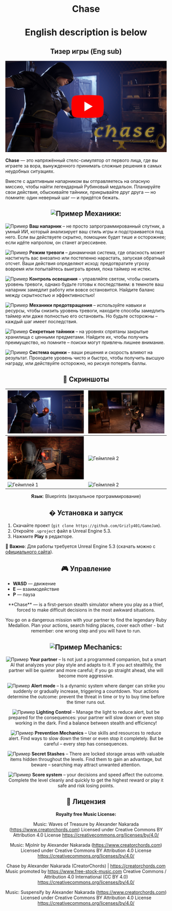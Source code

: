 <div align="center">
 
# Chase
# English description is below
## Тизер игры (Eng sub)

[![Видео-превью](./Screenshots/YouTube.jpg)](https://www.youtube.com/watch?v=wXiDYSwg4Ow&ab_channel=CoronaART)

</div>

**Chase** — это напряжённый стелс-симулятор от первого лица, где вы играете за вора, вынужденного принимать сложные решения в самых неудобных ситуациях. 

Вместе с адаптивным напарником вы отправляетесь на опасную миссию, чтобы найти легендарный Рубиновый медальон. Планируйте свои действия, обыскивайте тайники, прикрывайте друг друга — но помните: один неверный шаг — и придётся бежать. 
<div align="center">
 
## <img src="./Screenshots/free-icon-game-2506535.png" alt="Пример" style="width:30px; height:auto;" /> Механики:

</div>

<img src="./Screenshots/HELPER.png" alt="Пример" style="width:20px; height:auto;" /> **Ваш напарник** – не просто запрограммированный спутник, а умный ИИ, который анализирует ваш стиль игры и подстраивается под него. Если вы действуете скрытно, помощник будет тише и осторожнее; если идёте напролом, он станет агрессивнее. 

 

<img src="./Screenshots/EYE_2.png" alt="Пример" style="width:20px; height:auto;" /> **Режим тревоги** – динамичная система, где опасность может настигнуть вас внезапно или постепенно нарастать, запуская обратный отсчет. Ваши действия определяют исход: предотвратите угрозу вовремя или попытайтесь выиграть время, пока таймер не истек. 

 

<img src="./Screenshots/Lampa.png" alt="Пример" style="width:20px; height:auto;" /> **Контроль освещения** – управляйте светом, чтобы снизить уровень тревоги, однако будьте готовы к последствиям: в темноте ваш напарник замедлит работу или вовсе остановится. Найдите баланс между скрытностью и эффективностью! 

  

<img src="./Screenshots/CURSOR.png" alt="Пример" style="width:20px; height:auto;" /> **Механики предотвращения** – используйте навыки и ресурсы, чтобы снизить уровень тревоги, находите способы замедлить таймер или даже полностью его остановить. Но будьте осторожны – каждый шаг имеет последствия. 

  

<img src="./Screenshots/KEY.png" alt="Пример" style="width:20px; height:auto;" /> **Секретные тайники** – на уровнях спрятаны закрытые хранилища с ценными предметами. Найдите их, чтобы получить преимущество, но помните – поиски могут привлечь лишнее внимание. 

  

<img src="./Screenshots/GOLD.png" alt="Пример" style="width:20px; height:auto;" /> **Система оценки** – ваши решения и скорость влияют на результат. Проходите уровень чисто и быстро, чтобы получить высшую награду, или действуйте осторожно, но рискуя потерять баллы. 

<div align="center">

## 📸 Скриншоты  

</div>

| ![Геймплей 1](./Screenshots/TOP_1_1.jpg) | ![Геймплей 2](./Screenshots/TOP_5_5.jpg) |  
|--------------------------------------|--------------------------------------| 
| ![Геймплей 1](./Screenshots/TOP_3_3.jpg) | ![Геймплей 2](./Screenshots/Screen_6.png) | 
| ![Геймплей 1](./Screenshots/Screen_2.png) | ![Геймплей 2](./Screenshots/Screen_7.png) | 
 
<div align="center">
 
**Язык**: Blueprints (визуальное программирование)  

</div>

<div align="center">

## � Установка и запуск  

</div>

1. Скачайте проект (`git clone https://github.com/Grizly401/GameJam`).  
2. Откройте `.uproject` файл в Unreal Engine 5.3.  
3. Нажмите **Play** в редакторе.  

📌 **Важно**: Для работы требуется Unreal Engine 5.3 (скачать можно с [официального сайта](https://www.unrealengine.com/)).  


<div align="center">

## 🎮 Управление  

</div>

- **WASD** — движение  
- **Е** — взаимодействие  
- **P** — пауза  



<div align="center">
**Chase** — is a first-person stealth simulator where you play as a thief, forced to make difficult decisions in the most awkward situations.
 
You go on a dangerous mission with your partner to find the legendary Ruby Medallion. Plan your actions, search hiding places, cover each other - but remember: one wrong step and you will have to run.  
<div align="center">
 
## <img src="./Screenshots/free-icon-game-2506535.png" alt="Пример" style="width:30px; height:auto;" /> Mechanics:

</div>

<img src="./Screenshots/HELPER.png" alt="Пример" style="width:20px; height:auto;" /> **Your partner** – Is not just a programmed companion, but a smart AI that analyzes your play style and adapts to it. If you act stealthily, the partner will be quieter and more careful; if you go straight ahead, she will become more aggressive. 

 

<img src="./Screenshots/EYE_2.png" alt="Пример" style="width:20px; height:auto;" /> **Alert mode** – Is a dynamic system where danger can strike you suddenly or gradually increase, triggering a countdown. Your actions determine the outcome: prevent the threat in time or try to buy time before the timer runs out. 

 

<img src="./Screenshots/Lampa.png" alt="Пример" style="width:20px; height:auto;" /> **Lighting Control** – Manage the light to reduce alert, but be prepared for the consequences: your partner will slow down or even stop working in the dark. Find a balance between stealth and efficiency! 

  

<img src="./Screenshots/CURSOR.png" alt="Пример" style="width:20px; height:auto;" /> **Prevention Mechanics** – Use skills and resources to reduce alert. Find ways to slow down the timer or even stop it completely. But be careful – every step has consequences. 

  

<img src="./Screenshots/KEY.png" alt="Пример" style="width:20px; height:auto;" /> **Secret Stashes** – There are locked storage areas with valuable items hidden throughout the levels. Find them to gain an advantage, but beware – searching may attract unwanted attention. 

  

<img src="./Screenshots/GOLD.png" alt="Пример" style="width:20px; height:auto;" /> **Score system** – your decisions and speed affect the outcome. Complete the level cleanly and quickly to get the highest reward or play it safe and risk losing points. 

<div align="center">

## 📜 Лицензия

</div>

**Royalty free Music License:** 

Music: Waves of Treasure by Alexander Nakarada (https://www.creatorchords.com)
Licensed under Creative Commons BY Attribution 4.0 License
https://creativecommons.org/licenses/by/4.0/

Music: Mjolnir by Alexander Nakarada (https://www.creatorchords.com)
Licensed under Creative Commons BY Attribution 4.0 License
https://creativecommons.org/licenses/by/4.0/

Chase by Alexander Nakarada (CreatorChords) | https://creatorchords.com
Music promoted by https://www.free-stock-music.com
Creative Commons / Attribution 4.0 International (CC BY 4.0)
https://creativecommons.org/licenses/by/4.0/

Music: Suspensify by Alexander Nakarada (https://www.creatorchords.com)
Licensed under Creative Commons BY Attribution 4.0 License
https://creativecommons.org/licenses/by/4.0/
